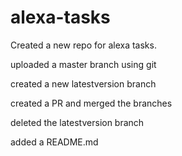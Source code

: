 # alexa-tasks
Created a new repo for alexa tasks.

uploaded a master branch using git

created a new latestversion branch

created a PR and merged the branches

deleted the latestversion branch

added a README.md
